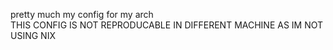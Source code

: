 pretty much my config for my arch<br/>
THIS CONFIG IS NOT REPRODUCABLE IN DIFFERENT MACHINE AS IM NOT USING NIX
